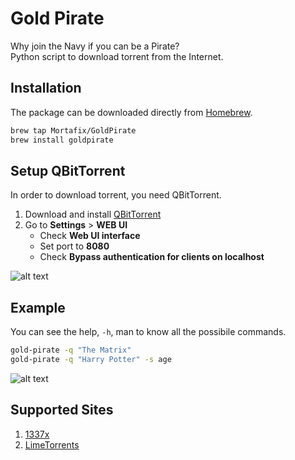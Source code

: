 # Gold Pirate

Why join the Navy if you can be a Pirate?  
Python script to download torrent from the Internet.

## Installation
The package can be downloaded directly from [Homebrew](https://brew.sh/index_it).
```bash
brew tap Mortafix/GoldPirate
brew install goldpirate
```

## Setup QBitTorrent
In order to download torrent, you need QBitTorrent.
1. Download and install [QBitTorrent](https://www.qbittorrent.org/download.php)
2. Go to **Settings** > **WEB UI**
	* Check **Web UI interface**
	* Set port to **8080**
	* Check **Bypass authentication for clients on localhost**

![alt text](https://github.com/mortafix/homebrew-goldpirate/blob/master/images/QBit-Settings.png?raw=true)  

## Example
You can see the help, `-h`, man to know all the possibile commands.
```bash
gold-pirate -q "The Matrix"
gold-pirate -q "Harry Potter" -s age
```
![alt text](https://github.com/mortafix/homebrew-goldpirate/blob/master/images/Example.png?raw=true)  

## Supported Sites
1. [1337x](https://1337x.unblockit.win/)
2. [LimeTorrents](https://limetorrents.unblockit.win/)

